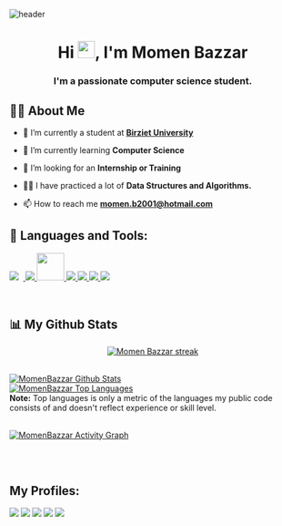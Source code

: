 ![header](https://capsule-render.vercel.app/api?type=waving&color=gradient&height=280&section=header&text=Hi%20there%20%F0%9F%91%8B&fontSize=90)

<h1 align="center">Hi <img src="https://raw.githubusercontent.com/MartinHeinz/MartinHeinz/master/wave.gif" width="30px">, I'm Momen Bazzar</h1>
<h3 align="center">I'm a passionate computer science student.</h3>


## 🙋‍♂️ About Me

- 🔭 I’m currently a student at **[Birziet University](https://https://www.birzeit.edu)**

- 🌱 I’m currently learning **Computer Science**

- 👯 I’m looking for an **Internship or Training**

- 👨‍💻 I have practiced a lot of **Data Structures and Algorithms.**

- 📫 How to reach me **momen.b2001@hotmail.com**


## 🚀 Languages and Tools:

<p align="left"> 
    <a href="https://www.python.org" target="_blank"> <img style="padding-right:8px;" src="https://img.icons8.com/color/48/000000/python.png"/> </a> 
    <a href="https://www.qt.io/" target="_blank"> <img src="https://img.icons8.com/ios-filled/48/009900/qt.png"/> </a> 
    <a href="https://www.w3schools.com/CPP/" target="_blank"> <img style="height:48px" src="https://img.icons8.com/color/50/000000/c-plus-plus-logo.png"/> </a> 
    <a href="https://www.java.com" target="_blank"> <img src="https://img.icons8.com/color/48/000000/java-coffee-cup-logo.png"/> </a>
    <a href="https://www.w3.org/html/" target="_blank"> <img src="https://img.icons8.com/color/48/000000/html-5.png"/> </a> 
    <a href="https://www.w3schools.com/css/" target="_blank"> <img src="https://img.icons8.com/color/48/000000/css3.png"/> </a> 
    <a style="padding-right:8px;" href="https://www.mysql.com/" target="_blank"> <img src="https://img.icons8.com/fluent/50/000000/mysql-logo.png"/> </a>
    
</p>

<br/>

## 📊 My Github Stats

<p align="center">
    <a href="https://github.com/MomenBazzar/github-readme-streak-stats">
        <img title="🔥 Get streak stats for your profile at git.io/streak-stats" alt="Momen Bazzar streak" src="https://github-readme-streak-stats.herokuapp.com/?user=MomenBazzar&theme=black-ice&hide_border=true&stroke=0000&background=060A0CD0"/>
    </a>
</p>
  <br/>
    <a href="https://github.com/MomenBazzar/github-readme-stats"><img alt="MomenBazzar Github Stats" src="https://github-readme-stats.vercel.app/api?username=MomenBazzar&show_icons=true&count_private=true&theme=react&hide_border=true&bg_color=0D1117" /></a>
    <br/>
  <a href="https://github.com/MomenBazzar/github-readme-stats"><img alt="MomenBazzar Top Languages" src="https://github-readme-stats.vercel.app/api/top-langs/?username=MomenBazzar&langs_count=8&count_private=true&layout=compact&theme=react&hide_border=true&bg_color=0D1117" /></a>
  <br/>
  <b>Note:</b> Top languages is only a metric of the languages my public code consists of and doesn't reflect experience or skill level.


<br/>
<br/>

<a href="https://github.com/MomenBazzar/github-readme-activity-graph"><img alt="MomenBazzar Activity Graph" src="https://activity-graph.herokuapp.com/graph?username=MomenBazzar&bg_color=0D1117&color=5BCDEC&line=5BCDEC&point=FFFFFF&hide_border=true" /></a>

<br/>
<br/>

## My Profiles:
<p align="left">

<a href = "https://www.linkedin.com/in/momen-bazzar/"><img src="https://img.icons8.com/fluent/48/000000/linkedin.png"/></a>
<a href = "https://www.facebook.com/Mr.I3eST/"><img src="https://img.icons8.com/fluency/48/000000/facebook-new.png"/></a>
<a href = "https://www.instagram.com/momenbazzar/"><img src="https://img.icons8.com/fluent/48/000000/instagram-new.png"/></a>
<a href = "https://leetcode.com/Mr-13esT/"><img src="https://img.icons8.com/external-tal-revivo-shadow-tal-revivo/48/000000/external-level-up-your-coding-skills-and-quickly-land-a-job-logo-shadow-tal-revivo.png"/></a>
<a href = "https://codeforces.com/profile/MR-I3esT"><img src="https://img.icons8.com/external-tal-revivo-shadow-tal-revivo/48/000000/external-codeforces-programming-competitions-and-contests-programming-community-logo-shadow-tal-revivo.png"/></a>

</p>
